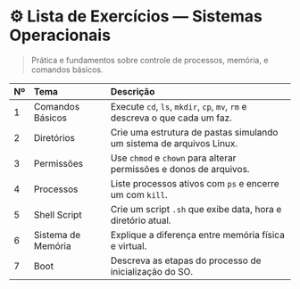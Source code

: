 # ⚙️ Lista de Exercícios — Sistemas Operacionais

> Prática e fundamentos sobre controle de processos, memória, e comandos básicos.

| Nº | Tema | Descrição |
|:--|:--|:--|
| 1 | Comandos Básicos | Execute `cd`, `ls`, `mkdir`, `cp`, `mv`, `rm` e descreva o que cada um faz. |
| 2 | Diretórios | Crie uma estrutura de pastas simulando um sistema de arquivos Linux. |
| 3 | Permissões | Use `chmod` e `chown` para alterar permissões e donos de arquivos. |
| 4 | Processos | Liste processos ativos com `ps` e encerre um com `kill`. |
| 5 | Shell Script | Crie um script `.sh` que exibe data, hora e diretório atual. |
| 6 | Sistema de Memória | Explique a diferença entre memória física e virtual. |
| 7 | Boot | Descreva as etapas do processo de inicialização do SO. |

